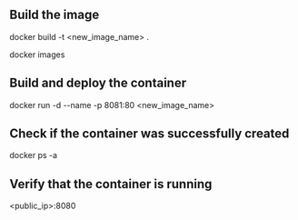 ## Build the image

docker build -t <new_image_name> .

docker images

## Build and deploy the container

docker run -d --name <name-container> -p 8081:80 <new_image_name>

## Check if the container was successfully created

docker ps -a

## Verify that the container is running

<public_ip>:8080